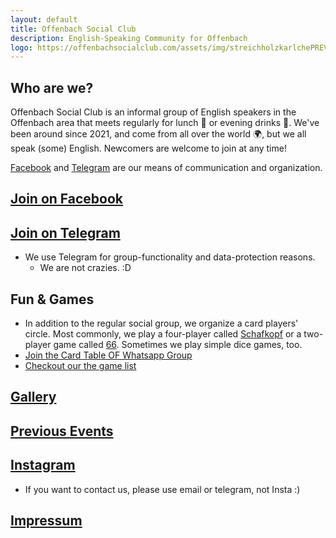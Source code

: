 ```yaml
---
layout: default
title: Offenbach Social Club
description: English-Speaking Community for Offenbach
logo: https://offenbachsocialclub.com/assets/img/streichholzkarlchePREVIEW.jpg
---
```

## Who are we?
Offenbach Social Club is an informal group of English speakers in the Offenbach area that meets regularly for lunch :pizza: or evening drinks :wine_glass:. We've been around since 2021, and come from all over the world :earth_africa:, but we all speak (some) English. Newcomers are welcome to join at any time! 

[Facebook](https://www.facebook.com/groups/offenbachenglishspeakers) and [Telegram](https://t.me/offenbachsocialclub) are our means of communication and organization. 

## [**Join on Facebook**](https://www.facebook.com/groups/offenbachenglishspeakers) 
## [**Join on Telegram**](https://t.me/offenbachsocialclub)
- We use Telegram for group-functionality and data-protection reasons.
  - We are not crazies. :D   
  
## Fun & Games
- In addition to the regular social group, we organize a card players' circle. Most commonly, we play a four-player called [Schafkopf](https://funcardgames.net/schafkopf) or a two-player game called [66](https://funcardgames.net/sixtysix). Sometimes we play simple dice games, too. 
- [Join the Card Table OF Whatsapp Group](https://chat.whatsapp.com/LnXB5OXRJIkLFzX3GVtqlL)
- [Checkout our the game list](https://funcardgames.net)

  
## [Gallery](https://offenbachsocialclub.com/gallery)

## [Previous Events](https://offenbachsocialclub.com/events)  

## [Instagram](https://www.instagram.com/ofenglishspeakers)
- If you want to contact us, please use email or telegram, not Insta :)

## [Impressum](https://offenbachsocialclub.com/impressum)
